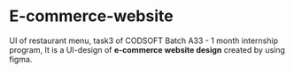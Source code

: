 # E-commerce-website
UI of restaurant menu, task3 of CODSOFT Batch A33 - 1 month internship program, It is a UI-design of **e-commerce website design** created by using figma.
